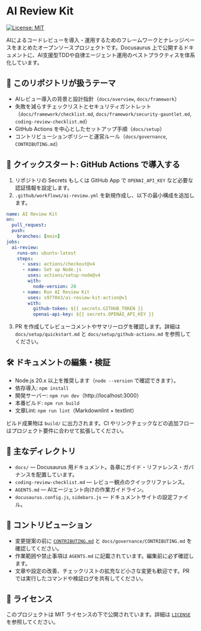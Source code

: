 # AI Review Kit

[![License: MIT](https://img.shields.io/badge/License-MIT-yellow.svg)](https://opensource.org/licenses/MIT)

AIによるコードレビューを導入・運用するためのフレームワークとナレッジベースをまとめたオープンソースプロジェクトです。Docusaurus 上で公開するドキュメントに、AI支援型TDDや自律エージェント運用のベストプラクティスを体系化しています。

## 📘 このリポジトリが扱うテーマ
- AIレビュー導入の背景と設計指針（`docs/overview`, `docs/framework`）
- 失敗を減らすチェックリストとセキュリティガントレット（`docs/framework/checklist.md`, `docs/framework/security-gauntlet.md`, `coding-review-checklist.md`）
- GitHub Actions を中心としたセットアップ手順（`docs/setup`）
- コントリビューションポリシーと運営ルール（`docs/governance`, `CONTRIBUTING.md`）

## 🚀 クイックスタート: GitHub Actions で導入する
1. リポジトリの Secrets もしくは GitHub App で `OPENAI_API_KEY` など必要な認証情報を設定します。
2. `.github/workflows/ai-review.yml` を新規作成し、以下の最小構成を追加します。

```yaml
name: AI Review Kit
on:
  pull_request:
  push:
    branches: [main]
jobs:
  ai-review:
    runs-on: ubuntu-latest
    steps:
      - uses: actions/checkout@v4
      - name: Set up Node.js
        uses: actions/setup-node@v4
        with:
          node-version: 20
      - name: Run AI Review Kit
        uses: s977043/ai-review-kit-action@v1
        with:
          github-token: ${{ secrets.GITHUB_TOKEN }}
          openai-api-key: ${{ secrets.OPENAI_API_KEY }}
```

3. PR を作成してレビューコメントやサマリーログを確認します。詳細は `docs/setup/quickstart.md` と `docs/setup/github-actions.md` を参照してください。

## 🛠️ ドキュメントの編集・検証
- Node.js 20.x 以上を推奨します（`node --version` で確認できます）。
- 依存導入: `npm install`
- 開発サーバー: `npm run dev`（http://localhost:3000）
- 本番ビルド: `npm run build`
- 文章Lint: `npm run lint`（Markdownlint + textlint）

ビルド成果物は `build/` に出力されます。CI やリンクチェックなどの追加フローはプロジェクト要件に合わせて拡張してください。

## 📁 主なディレクトリ
- `docs/` — Docusaurus 用ドキュメント。各章にガイド・リファレンス・ガバナンスを配置しています。
- `coding-review-checklist.md` — レビュー観点のクイックリファレンス。
- `AGENTS.md` — AIエージェント向けの作業ガイドライン。
- `docusaurus.config.js`, `sidebars.js` — ドキュメントサイトの設定ファイル。

## 🤝 コントリビューション
- 変更提案の前に [`CONTRIBUTING.md`](CONTRIBUTING.md) と `docs/governance/CONTRIBUTING.md` を確認してください。
- 作業範囲や禁止事項は `AGENTS.md` に記載されています。編集前に必ず確認します。
- 文章や設定の改善、チェックリストの拡充など小さな変更も歓迎です。PR では実行したコマンドや検証ログを共有してください。

## 📜 ライセンス
このプロジェクトは MIT ライセンスの下で公開されています。詳細は [`LICENSE`](LICENSE) を参照してください。
